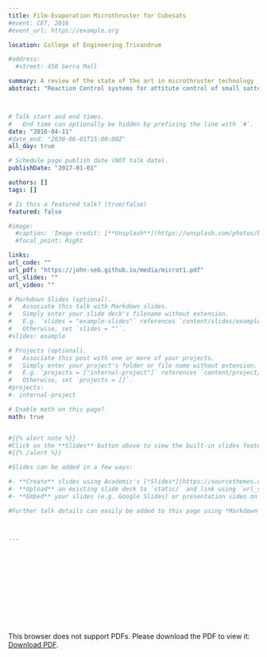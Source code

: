 ```yaml
---
title: Film-Evaporation Microthruster for Cubesats
#event: CET, 2016
#event_url: https://example.org

location: College of Engineering Trivandrum

#address:
  #street: 450 Serra Mall

summary: A review of the state of the art in microthruster technology
abstract: "Reaction Control systems for attitute control of small sattelites are discussed. The use of microthrusters reduce the quatintity of propulsive matter significantly from the payload. The basic principles are introduced and the latest developments are reviewed."



# Talk start and end times.
#   End time can optionally be hidden by prefixing the line with `#`.
date: "2016-04-11"
#date_end: "2030-06-01T15:00:00Z"
all_day: true

# Schedule page publish date (NOT talk date).
publishDate: "2017-01-01"

authors: []
tags: []

# Is this a featured talk? (true/false)
featured: false

#image:
  #caption: 'Image credit: [**Unsplash**](https://unsplash.com/photos/bzdhc5b3Bxs)'
  #focal_point: Right

links:
url_code: ""
url_pdf: "https://john-seb.github.io/media/microt1.pdf"
url_slides: ""
url_video: ""

# Markdown Slides (optional).
#   Associate this talk with Markdown slides.
#   Simply enter your slide deck's filename without extension.
#   E.g. `slides = "example-slides"` references `content/slides/example-slides.md`.
#   Otherwise, set `slides = ""`.
#slides: example

# Projects (optional).
#   Associate this post with one or more of your projects.
#   Simply enter your project's folder or file name without extension.
#   E.g. `projects = ["internal-project"]` references `content/project/deep-learning/index.md`.
#   Otherwise, set `projects = []`.
#projects:
#- internal-project

# Enable math on this page?
math: true


#{{% alert note %}}
#Click on the **Slides** button above to view the built-in slides feature.
#{{% /alert %}}

#Slides can be added in a few ways:

#- **Create** slides using Academic's [*Slides*](https://sourcethemes.com/academic/docs/managing-content/#create-slides) feature and link using `slides` parameter in the front matter of the talk file
#- **Upload** an existing slide deck to `static/` and link using `url_slides` parameter in the front matter of the talk file
#- **Embed** your slides (e.g. Google Slides) or presentation video on this page using [shortcodes](https://sourcethemes.com/academic/docs/writing-markdown-latex/).

#Further talk details can easily be added to this page using *Markdown* and $\rm \LaTeX$ math code.



---
```

<object data="https://john-seb.github.io/media/microt1.pdf" type="application/pdf" width="700px" height="700px">
    <embed src="https://john-seb.github.io/media/microt1.pdf">
        <p>This browser does not support PDFs. Please download the PDF to view it: <a href="https://john-seb.github.io/media/microt1.pdf">Download PDF</a>.</p>
    </embed>
</object>